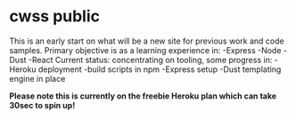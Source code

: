 # cwss public
This is an early start on what will be a new site for previous work and code samples.
Primary objective is as a learning experience in:
-Express
-Node
-Dust
-React
Current status: concentrating on tooling, some progress in:
-Heroku deployment
-build scripts in npm
-Express setup
-Dust templating engine in place

**Please note this is currently on the freebie Heroku plan which can take 30sec to spin up!**
